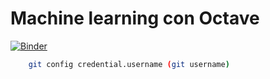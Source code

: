 # Machine learning con Octave 

[![Binder](https://mybinder.org/badge.svg)](https://mybinder.org/v2/gh/binder-examples/octave/master?urlpath=lab)
``` bash
	git config credential.username (git username)
```